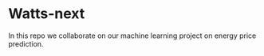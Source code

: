 # Watts-next
In this repo we collaborate on our machine learning project on energy price prediction. 
